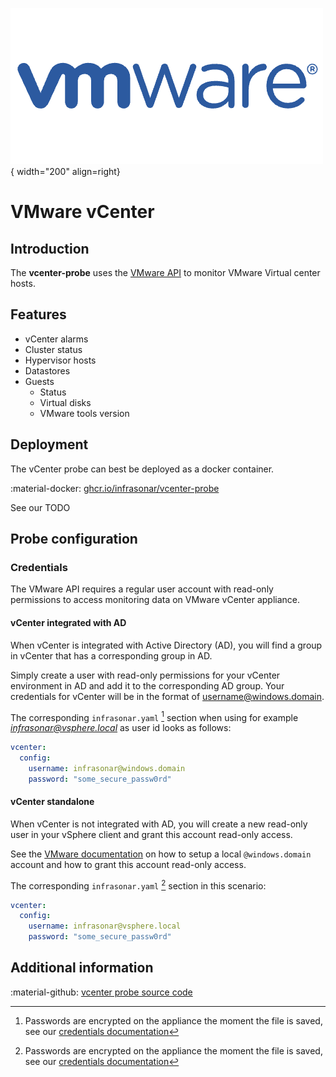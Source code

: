 ![VMware](../../../images/probe_vmware.png){ width="200" align=right}

# VMware vCenter

## Introduction

The **vcenter-probe** uses the [VMware API](https://www.vmware.com/support/pubs/sdk_pubs.html) to monitor VMware Virtual center hosts.

## Features

* vCenter alarms
* Cluster status
* Hypervisor hosts
* Datastores
* Guests
  * Status
  * Virtual disks
  * VMware tools version

## Deployment

The vCenter probe can best be deployed as a docker container.

:material-docker: [ghcr.io/infrasonar/vcenter-probe](ghcr.io/infrasonar/vcenter-probe)

See our TODO

## Probe configuration

### Credentials

The VMware API requires a regular user account with read-only permissions to access monitoring data on VMware vCenter appliance.

#### vCenter integrated with AD

When vCenter is integrated with Active Directory (AD), you will find a group in vCenter that has a corresponding group in AD.

Simply create a user with read-only permissions for your vCenter environment in AD and add it to the corresponding AD group. Your credentials for vCenter will be in the format of username@windows.domain.

The corresponding `infrasonar.yaml` [^1] section when using for example *infrasonar@vsphere.local* as user id looks as follows:

```yaml
vcenter:
  config:
    username: infrasonar@windows.domain
    password: "some_secure_passw0rd"
```

[^1]: Passwords are encrypted on the appliance the moment the file is saved, see our [credentials documentation](../appliance/credentials.md)

#### vCenter standalone

When vCenter is not integrated with AD, you will create a new read-only user in your vSphere client and grant this account read-only access.

See the [VMware documentation](https://docs.vmware.com/en/VMware-vSphere/7.0/com.vmware.vsphere.vcenter.configuration.doc/GUID-CAB3C0D8-978E-47AE-82D8-0D95C4005B41.html) on how to setup a local `@windows.domain` account and how to grant this account read-only access.

The corresponding `infrasonar.yaml` [^1] section in this scenario:

```yaml
vcenter:
  config:
    username: infrasonar@vsphere.local
    password: "some_secure_passw0rd"
```

## Additional information

:material-github: [vcenter probe source code](https://github.com/infrasonar/vcenter-probe)